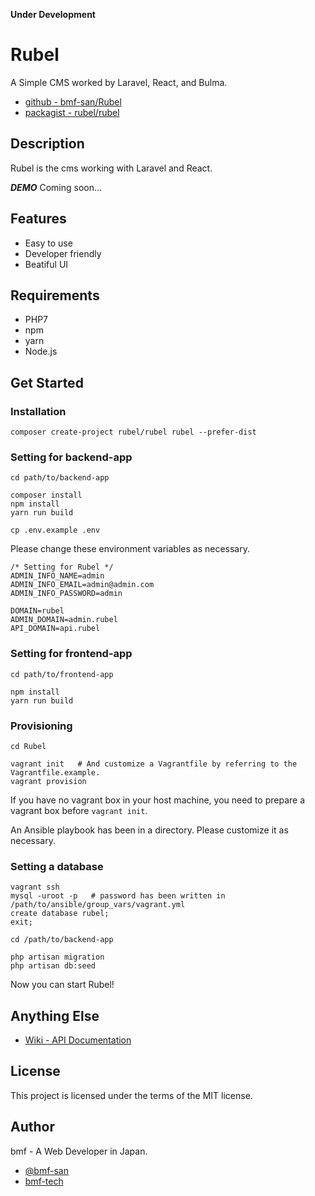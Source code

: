 **Under Development**

# Rubel
A Simple CMS worked by Laravel, React, and Bulma.

- [github - bmf-san/Rubel](https://github.com/bmf-san/Rubel)
- [packagist - rubel/rubel](https://packagist.org/packages/rubel/rubel)

## Description
Rubel is the cms working with Laravel and React.

***DEMO***
Coming soon...

## Features
- Easy to use
- Developer friendly
- Beatiful UI

## Requirements
- PHP7
- npm
- yarn
- Node.js

## Get Started

### Installation
```
composer create-project rubel/rubel rubel --prefer-dist
```

### Setting for backend-app
```
cd path/to/backend-app

composer install
npm install
yarn run build

cp .env.example .env
```

Please change these environment variables as necessary.

```
/* Setting for Rubel */
ADMIN_INFO_NAME=admin
ADMIN_INFO_EMAIL=admin@admin.com
ADMIN_INFO_PASSWORD=admin

DOMAIN=rubel
ADMIN_DOMAIN=admin.rubel
API_DOMAIN=api.rubel
```

### Setting for frontend-app

```
cd path/to/frontend-app

npm install
yarn run build
```

### Provisioning

```
cd Rubel

vagrant init   # And customize a Vagrantfile by referring to the Vagrantfile.example.
vagrant provision
```

If you have no vagrant box in your host machine, you need to prepare a vagrant box before `vagrant init`.

An Ansible playbook has been in a directory.
Please customize it as necessary.

### Setting a database

```
vagrant ssh
mysql -uroot -p   # password has been written in /path/to/ansible/group_vars/vagrant.yml
create database rubel;
exit;

cd /path/to/backend-app

php artisan migration
php artisan db:seed
```

Now you can start Rubel!

## Anything Else
- [Wiki - API Documentation](https://github.com/bmf-san/laravel-react-blog-boilerplate/wiki/API-Documentation)

## License
This project is licensed under the terms of the MIT license.

## Author
bmf - A Web Developer in Japan.

- [@bmf-san](https://twitter.com/bmf_san)
- [bmf-tech](http://bmf-tech.com/)
